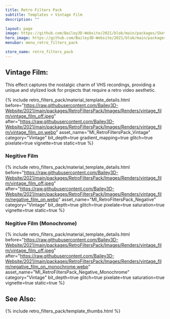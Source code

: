 ```yaml
---
title: Retro Filters Pack
subtitle: Templates > Vintage Film
description: ""

layout: page
image: https://github.com/Bailey3D-Website/2021/blob/main/packages/SketchIt/banner.png?raw=true
hero_image: https://github.com/Bailey3D-Website/2021/blob/main/packages/RetroFiltersPack/Images/Gallery/gallery_retro_game_console.jpg?raw=true
menubar: menu_retro_filters_pack

store_name: retro_filters_pack
---
```

## **Vintage Film:**
<section id="vintage"/>

This effect captures the nostalgic charm of VHS recordings, providing a unique and stylized look for projects that require a retro video aesthetic.

{% include retro_filters_pack/material_template_details.html
    before="https://raw.githubusercontent.com/Bailey3D-Website/2021/main/packages/RetroFiltersPack/Images/Renders/vintage_film/vintage_film_off.jpeg"
    after="https://raw.githubusercontent.com/Bailey3D-Website/2021/main/packages/RetroFiltersPack/Images/Renders/vintage_film/vintage_film_on.webp"
    asset_name="MI_RetroFiltersPack_Vintage"
    category="Vintage"
    bit_depth=true
    gradient_mapping=true
    glitch=true
    pixelate=true
    vignette=true
    static=true
%}

### **Negitive Film**

{% include retro_filters_pack/material_template_details.html
    before="https://raw.githubusercontent.com/Bailey3D-Website/2021/main/packages/RetroFiltersPack/Images/Renders/vintage_film/vintage_film_off.jpeg"
    after="https://raw.githubusercontent.com/Bailey3D-Website/2021/main/packages/RetroFiltersPack/Images/Renders/vintage_film/negative_film_on.webp"
    asset_name="MI_RetroFiltersPack_Negative"
    category="Vintage"
    bit_depth=true
    glitch=true
    pixelate=true
    saturation=true
    vignette=true
    static=true
%}


### **Negitive Film (Monochrome)**

{% include retro_filters_pack/material_template_details.html
    before="https://raw.githubusercontent.com/Bailey3D-Website/2021/main/packages/RetroFiltersPack/Images/Renders/vintage_film/vintage_film_off.jpeg"
    after="https://raw.githubusercontent.com/Bailey3D-Website/2021/main/packages/RetroFiltersPack/Images/Renders/vintage_film/negative_film_on_monochrome.webp"
    asset_name="MI_RetroFiltersPack_Negative_Monochrome"
    category="Vintage"
    bit_depth=true
    glitch=true
    pixelate=true
    saturation=true
    vignette=true
    static=true
%}

## **See Also:**

{% include retro_filters_pack/template_thumbs.html %}